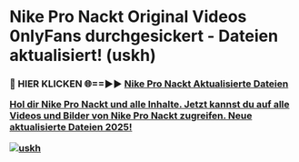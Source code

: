 # Nike Pro Nackt Original Videos 0nlyFans durchgesickert - Dateien aktualisiert! (uskh)

<h3>🔴 HIER KLICKEN 🌐==►► <a href="https://tinyurl.com/h6vf6nb8" rel="nofollow">Nike Pro Nackt Aktualisierte Dateien

Hol dir Nike Pro Nackt und alle Inhalte. Jetzt kannst du auf alle Videos und Bilder von Nike Pro Nackt zugreifen. Neue aktualisierte Dateien 2025!

[![uskh](https://i.imgur.com/sD4kR3V.gif)](https://tinyurl.com/h6vf6nb8)
